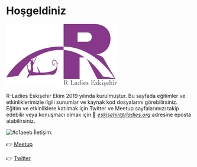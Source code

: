 # Hoşgeldiniz 

<img src="https://github.com/bkanx/R-Ladies-EskisehR-Stickers/blob/master/Init.png" width="300">

R-Ladies Eskişehir Ekim 2019 yılında kurulmuştur. Bu sayfada eğitimler ve etkinliklerimizle ilgili sunumlar ve kaynak kod dosyalarını görebilirsiniz.
Eğitim ve etkinliklere katılmak için Twitter ve Meetup sayfalarımızı takip edebilir veya konuşmacı olmak için :e-mail: *eskisehir@rladies.org* adresine eposta atabilirsiniz.



![#c1aeeb](https://via.placeholder.com/15/c1aeeb/000000?text=+) İletişim:

 :point_right: [Meetup](https://www.meetup.com/rladies-eskisehir/)
 
 :point_right: [Twitter](https://twitter.com/RLadiesEskisehR)
